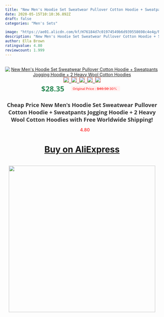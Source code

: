 ```yaml
---
title: "New Men's Hoodie Set Sweatwear Pullover Cotton Hoodie + Sweatpants Jogging Hoodie + 2 Heavy Wool Cotton Hoodies"
date: 2020-05-15T10:10:36.892Z
draft: false
categories: "Men's Sets"

image: "https://ae01.alicdn.com/kf/H76184d7c01974549b6d939558698c4e4g/New-Men-s-Hoodie-Set-Sweatwear-Pullover-Cotton-Hoodie-Sweatpants-Jogging-Hoodie-2-Heavy-Wool-Cotton.jpg"
description: "New Men's Hoodie Set Sweatwear Pullover Cotton Hoodie + Sweatpants Jogging Hoodie + 2 Heavy Wool Cotton Hoodies"
author: Ella Brown
ratingvalue: 4.80
reviewcount: 1.999
---
```

<br>
<div style="text-align: center;">
<a href="https://s.click.aliexpress.com/e/_9wkxFf" target="_blank" rel="nofollow noopener noreferrer"><img alt="New Men's Hoodie Set Sweatwear Pullover Cotton Hoodie + Sweatpants Jogging Hoodie + 2 Heavy Wool Cotton Hoodies" class="magnifier-image" src="https://ae01.alicdn.com/kf/H76184d7c01974549b6d939558698c4e4g/New-Men-s-Hoodie-Set-Sweatwear-Pullover-Cotton-Hoodie-Sweatpants-Jogging-Hoodie-2-Heavy-Wool-Cotton.jpg_640x640.jpg">
<br>
<img style="border:1px solid salmon" src="https://ae01.alicdn.com/kf/H76184d7c01974549b6d939558698c4e4g/New-Men-s-Hoodie-Set-Sweatwear-Pullover-Cotton-Hoodie-Sweatpants-Jogging-Hoodie-2-Heavy-Wool-Cotton.jpg_120x120.jpg">&nbsp;&nbsp;<img style="border:1px solid salmon" src="https://ae01.alicdn.com/kf/H50a2cf40430544b5adda7b59a0bd8472Z/New-Men-s-Hoodie-Set-Sweatwear-Pullover-Cotton-Hoodie-Sweatpants-Jogging-Hoodie-2-Heavy-Wool-Cotton.jpg_120x120.jpg">&nbsp;&nbsp;<img style="border:1px solid salmon" src="https://ae01.alicdn.com/kf/H3c0536f744e24c929c7202c95b8077229/New-Men-s-Hoodie-Set-Sweatwear-Pullover-Cotton-Hoodie-Sweatpants-Jogging-Hoodie-2-Heavy-Wool-Cotton.jpg_120x120.jpg">&nbsp;&nbsp;<img style="border:1px solid salmon" src="https://ae01.alicdn.com/kf/H17fa1f7b0e6b471c96849a5a6d4c54eeE/New-Men-s-Hoodie-Set-Sweatwear-Pullover-Cotton-Hoodie-Sweatpants-Jogging-Hoodie-2-Heavy-Wool-Cotton.jpg_120x120.jpg">&nbsp;&nbsp;<img style="border:1px solid salmon" src="https://ae01.alicdn.com/kf/H150c867470ce4ea88ccde04b5f0fef06K/New-Men-s-Hoodie-Set-Sweatwear-Pullover-Cotton-Hoodie-Sweatpants-Jogging-Hoodie-2-Heavy-Wool-Cotton.jpg_120x120.jpg"></a></div><br0>
<div style="text-align: center;"><span style="background-color: white; border: 0px; box-sizing: border-box; color: seagreen; display: inline-block; font-family: &quot;open sans&quot; , &quot;arial&quot; , &quot;helvetica&quot; , sans-serif , &quot;heiti&quot;; font-size: 24px; font-stretch: inherit; font-weight: 700; line-height: inherit; margin: 0px 10px 0px 0px; padding: 0px; vertical-align: middle;">$28.35 </span>
<span style="background: rgb(255 , 241 , 241); border-radius: 3px; border: 0px; box-sizing: border-box; color: #ff4747; display: inline-block; font-family: inherit; font-size: 12px; font-stretch: inherit; font-style: inherit; font-variant: inherit; font-weight: 600; line-height: inherit; margin: 0px; padding: 2px 5px; transform: scale(0.9); vertical-align: middle;">Original Price : <b style="text-decoration: line-through;">$40.50 </b> 30%&nbsp;&nbsp;</span></div>
<h1 style="color: #333333; display: inline-block; font-family: &quot;open sans&quot; , &quot;arial&quot; , &quot;helvetica&quot; , sans-serif , &quot;heiti&quot;; font-size: 18px; font-stretch: inherit; font-weight: 700; text-align: center;">Cheap Price New Men's Hoodie Set Sweatwear Pullover Cotton Hoodie + Sweatpants Jogging Hoodie + 2 Heavy Wool Cotton Hoodies with Free Worldwide Shipping!</h1>
<div style="color: #ff4747; text-align: center;">
<img src="https://4.bp.blogspot.com/-M0ZcTcb-5uY/XleCXlxnR4I/AAAAAAAAAEc/OrjgMkXV1oMQFaCRZj5HQwOCBcu3w1FegCPcBGAYYCw/s1600/star.png" style="height: 15px;">&nbsp;<b>4.80</b></div>
<div class="button_cont" align="center"><a class="buynow_a" href="https://s.click.aliexpress.com/e/_9wkxFf" target="_blank" rel="nofollow noopener noreferrer"><H1>Buy on AliExpress</H1></a></div><br>
<div class="separator" style="clear: both; text-align: center;">
<img src="https://lh3.googleusercontent.com/-pTy5HemUv9M/XlePHvY0dAI/AAAAAAAAAE4/0nX5iRUoIWY8eMW9Dpxeirr157OZliDIgCLcBGAsYHQ/s1600/badge.gif" width="480">
</div>
